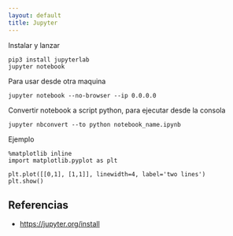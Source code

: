 ```yaml
---
layout: default
title: Jupyter
---
```


Instalar y lanzar

    pip3 install jupyterlab
    jupyter notebook

Para usar desde otra maquina

    jupyter notebook --no-browser --ip 0.0.0.0

Convertir notebook a script python, para ejecutar desde la consola

    jupyter nbconvert --to python notebook_name.ipynb

Ejemplo

    %matplotlib inline
    import matplotlib.pyplot as plt

    plt.plot([[0,1], [1,1]], linewidth=4, label='two lines')
    plt.show()

## Referencias

* https://jupyter.org/install
